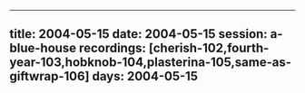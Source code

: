 
---
title: 2004-05-15
date:  2004-05-15
session: a-blue-house
recordings: [cherish-102,fourth-year-103,hobknob-104,plasterina-105,same-as-giftwrap-106]
days: 2004-05-15
---
